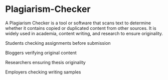 # Plagiarism-Checker

A Plagiarism Checker is a tool or software that scans text to determine whether it contains copied or duplicated content from other sources. It is widely used in academia, content writing, and research to ensure originality.

Students checking assignments before submission

Bloggers verifying original content

Researchers ensuring thesis originality

Employers checking writing samples
